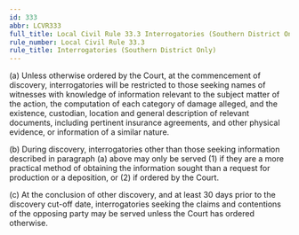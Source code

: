 ```yaml
---
id: 333
abbr: LCVR333
full_title: Local Civil Rule 33.3 Interrogatories (Southern District Only)
rule_number: Local Civil Rule 33.3
rule_title: Interrogatories (Southern District Only)
---
```


(a) Unless otherwise ordered by the Court, at the commencement of discovery,
interrogatories will be restricted to those seeking names of witnesses with knowledge of information
relevant to the subject matter of the action, the computation of each category of damage alleged, and
the existence, custodian, location and general description of relevant documents, including pertinent
insurance agreements, and other physical evidence, or information of a similar nature.

(b) During discovery, interrogatories other than those seeking information described in
paragraph (a) above may only be served (1) if they are a more practical method of obtaining the
information sought than a request for production or a deposition, or (2) if ordered by the Court.

(c) At the conclusion of other discovery, and at least 30 days prior to the discovery cut-off
date, interrogatories seeking the claims and contentions of the opposing party may be served unless
the Court has ordered otherwise.